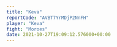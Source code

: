 ```yaml
---
title: "Keva"
reportCode: "AVBT7YrMDjP2NnFH"
player: "Keva"
fight: "Moroes"
date: 2021-10-27T19:09:12.576000+00:00
---
```

